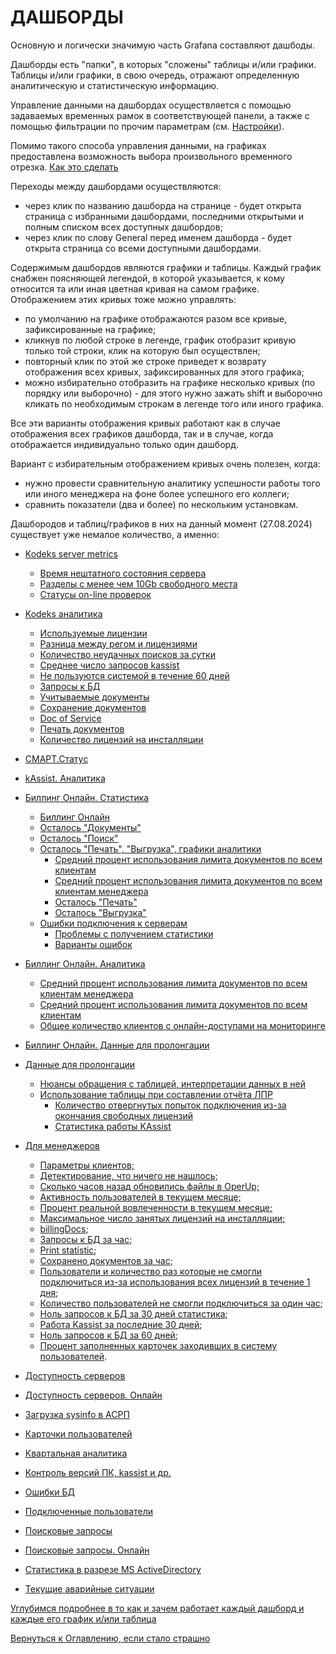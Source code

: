 # ДАШБОРДЫ

Основную и логически значимую часть Grafana составляют дашбоды.

Дашборды есть "папки", в которых "сложены" таблицы и/или графики. 
Таблицы и/или графики, в свою очередь, отражают определенную аналитическую и статистическую информацию.

Управление данными на дашбордах осуществляется с помощью задаваемых временных рамок в соответствующей панели, а также с 
помощью фильтрации по прочим параметрам (см. [Настройки](042-grafana-visualization.md)).

Помимо такого способа управления данными, на графиках предоставлена возможность выбора произвольного временного отрезка. 
[Как это сделать](042-grafana-visualization.md#управление-временем-в-дашбордах)

Переходы между дашбордами осуществляются: 
- через клик по названию дашборда на странице - будет открыта страница с избранными дашбордами, последними открытыми и 
полным списком всех доступных дашбордов;
- через клик по слову General перед именем дашборда - будет открыта страница со всеми доступными дашбордами.

Содержимым дашбордов являются графики и таблицы.
Каждый график снабжен поясняющей легендой, в которой указывается, к кому относится та или иная цветная кривая на самом графике.
Отображением этих кривых тоже можно управлять:
- по умолчанию на графике отображаются разом все кривые, зафиксированные на графике;
- кликнув по любой строке в легенде, график отобразит кривую только той строки, клик на которую был осуществлен;
- повторный клик по этой же строке приведет к возврату отображения всех кривых, зафиксированных для этого графика;
- можно избирательно отобразить на графике несколько кривых (по порядку или выборочно) - для этого нужно зажать shift и 
выборочно кликать по необходимым строкам в легенде того или иного графика.

Все эти варианты отображения кривых работают как в случае отображения всех графиков дашборда, так и в случае, когда отображается
индивидуально только один дашборд.

Вариант с избирательным отображением кривых очень полезен, когда: 
- нужно провести сравнительную аналитику успешности работы того или иного менеджера на фоне более успешного его коллеги;
- сравнить показатели (два и более) по нескольким установкам.

Дашбородов и таблиц/графиков в них на данный момент (27.08.2024) существует уже немалое количество, а именно:

- [Kodeks server metrics](061-kodeks-server-metrics.md)
  - [Время нештатного состояния сервера](061-kodeks-server-metrics.md#время-нештатного-состояния-сервера)
  - [Разделы с менее чем 10Gb свободного места](061-kodeks-server-metrics.md#разделы-с-менее-чем-10gb-свободного-места)
  - [Статусы on-line проверок](061-kodeks-server-metrics.md#статусы-on-line-проверок)

- [Kodeks аналитика](062-kodeks-analytics.md)
  - [Используемые лицензии](062-kodeks-analytics.md#используемые-лицензии)
  - [Разница между регом и лицензиями](062-kodeks-analytics.md#разница-между-используемыми-лицензиями-и-регом)
  - [Количество неудачных поисков за сутки](062-kodeks-analytics.md#количество-неудачных-поисков-за-сутки)
  - [Среднее число запросов kassist](062-kodeks-analytics.md#среднее-число-запросов-kassist-за-месяц)
  - [Не пользуются системой в течение 60 дней](062-kodeks-analytics.md#не-пользуются-системой-в-течение-60-дней)
  - [Запросы к БД](062-kodeks-analytics.md#запросы-к-бд)
  - [Учитываемые документы](062-kodeks-analytics.md#учитываемые-документы)
  - [Сохранение документов](062-kodeks-analytics.md#сохранение-документов)
  - [Doc of Service](062-kodeks-analytics.md#doc-or-service)
  - [Печать документов](062-kodeks-analytics.md#печать-документов)
  - [Количество лицензий на инсталляции](062-kodeks-analytics.md#количество-лицензий-на-инсталляции)

- [СМАРТ.Статус](077-smartstatus.md)
- [kAssist. Аналитика](078-kassist.md)

- [Биллинг Онлайн. Статистика](063-billing-online-statistics.md)
  - [Биллинг Онлайн](063-billing-online-statistics.md#биллинг-онлайн)
  - [Осталось "Документы"](063-billing-online-statistics.md#осталось-документы)
  - [Осталось "Поиск"](063-billing-online-statistics.md#осталось-поиск)
  - [Осталось "Печать", "Выгрузка", графики аналитики](063-billing-online-statistics.md#осталось-печать-выгрузка-графики-аналитики)
    - [Средний процент использования лимита документов по всем клиентам](063-billing-online-statistics.md#средний-процент-использования-лимита-документов-по-всем-клиентам) 
    - [Средний процент использования лимита документов по всем клиентам менеджера](063-billing-online-statistics.md#средний-процент-использования-лимита-документов-по-всем-клиентам-менеджера)
    - [Осталось "Печать"](063-billing-online-statistics.md#осталось-печать-выгрузка-графики-аналитики)
    - [Осталось "Выгрузка"](063-billing-online-statistics.md#осталось-печать-выгрузка-графики-аналитики)
  - [Ошибки подключения к серверам](063-billing-online-statistics.md#ошибки-подключения-к-серверам)
    - [Проблемы с получением статистики](063-billing-online-statistics.md#ошибки-подключения-к-серверам)
    - [Варианты ошибок](063-billing-online-statistics.md#ошибки-подключения-к-серверам)

- [Биллинг Онлайн. Аналитика](074-billing-online-analytics.md)
  - [Средний процент использования лимита документов по всем клиентам менеджера](074-billing-online-analytics.md#средний-процент-использования-лимита-документов-по-всем-клиентам-менеджера)
  - [Средний процент использования лимита документов по всем клиентам](074-billing-online-analytics.md#средний-процент-использования-лимита-документов-по-всем-клиентам)
  - [Общее количество клиентов с онлайн-доступами на мониторинге](074-billing-online-analytics.md#общее-количество-клиентов-с-онлайн-доступами-на-мониторинге)

- [Биллинг Онлайн. Данные для пролонгации](081-billing-online-prolongation.md)

- [Данные для пролонгации](064-prolongation.md)
  - [Нюансы обращения с таблицей, интерпретации данных в ней](064-prolongation.md#нюансы-обращения-с-таблицей-интерпретации-данных-в-ней)
  - [Использование таблицы при составлении отчёта ЛПР](064-prolongation.md#использование-таблицы-при-составлении-отчёта-лпр)
    - [Количество отвергнутых попыток подключения из-за окончания свободных лицензий](064-prolongation.md#количество-отвергнутых-попыток-подключения-из-за-окончания-свободных-лицензий)
    - [Статистика работы KAssist](064-prolongation.md#статистика-работы-kassist)

- [Для менеджеров](066-for-managers.md)
  - [Параметры клиентов;](066-for-managers.md#параметры-клиентов)
  - [Детектирование, что ничего не нашлось;](066-for-managers.md#детектирование-что-ничего-не-нашлось)
  - [Сколько часов назад обновились файлы в OperUp;](066-for-managers.md#сколько-часов-назад-обновились-файлы-в-operup)
  - [Активность пользователей в текущем месяце;](066-for-managers.md#активность-пользователей-в-текущем-месяце)
  - [Процент реальной вовлеченности в текущем месяце;](066-for-managers.md#процент-реальной-вовлеченности-в-текущем-месяце)
  - [Максимальное число занятых лицензий на инсталляции;](066-for-managers.md#максимальное-число-занятых-лицензий-на-инсталляции)
  - [billingDocs](066-for-managers.md#billigdocs);
  - [Запросы к БД за час](066-for-managers.md#запросы-к-бд-за-час);
  - [Print statistic](066-for-managers.md#print-statistic);
  - [Сохранено документов за час](066-for-managers.md#сохранено-документов-за-1-час);
  - [Пользователи и количество раз которые не смогли подключиться из-за использования всех лицензий в течение 1 дня](066-for-managers.md#пользователи-и-количество-раз-которые-не-смогли-подключиться-из-за-использования-всех-лицензий-в-течение-1-дня);
  - [Количество пользователей не смогли подключиться за один час](066-for-managers.md#количество-пользователей-не-смогли-подключиться-за-1-час);
  - [Ноль запросов к БД за 30 дней статистика](066-for-managers.md#ноль-запросов-к-бд-за-30-дней-статистика);
  - [Работа Kassist за последние 30 дней](066-for-managers.md#работа-kassist-за-последние-30-дней);
  - [Ноль запросов к БД за 60 дней](066-for-managers.md#ноль-запросов-к-бд-за-60-дней);
  - [Процент заполненных карточек заходивших в систему пользователей](066-for-managers.md#процент-заполненных-карточек-заходивших-в-систему-пользователей).

- [Доступность серверов](079-server-availability.md)

- [Доступность серверов. Онлайн](080-server-availability-online.md)

- [Загрузка sysinfo в АСРП](067-upload-sysinfo-into-ASRP.md)

- [Карточки пользователей](068-user-cards.md)

- [Квартальная аналитика](082-quarterly-analytics.md)
  
- [Контроль версий ПК, kassist и др.](069-versioning-SP-kassist.md)

- [Ошибки БД](070-DB-errors.md)

- [Подключенные пользователи](071-connected-users.md)

- [Поисковые запросы](072-search-query.md)

- [Поисковые запросы. Онлайн](073-search-query-online.md)

- [Статистика в разрезе MS ActiveDirectory](075-active-directory-statistics.md)

- [Текущие аварийные ситуации](076-current-emergences.md)


[Углубимся подробнее в то как и зачем работает каждый дашборд и каждые его график и/или таблица](061-kodeks-server-metrics.md)

[Вернуться к Оглавлению, если стало страшно](index.md)
